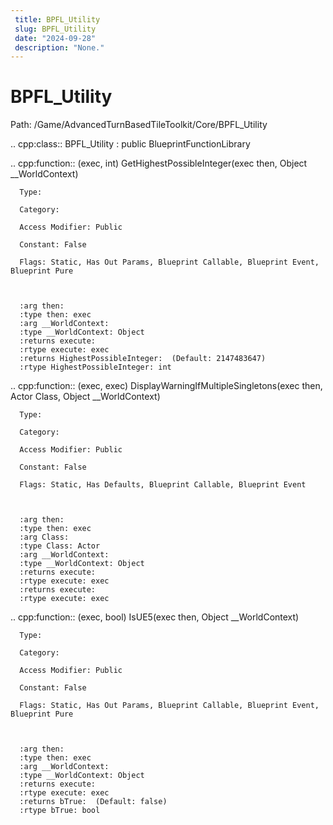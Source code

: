 ```yaml
---
 title: BPFL_Utility
 slug: BPFL_Utility
 date: "2024-09-28"
 description: "None."
---
```


BPFL_Utility
=============

Path: /Game/AdvancedTurnBasedTileToolkit/Core/BPFL_Utility

.. cpp:class:: BPFL_Utility : public BlueprintFunctionLibrary

   .. cpp:function:: (exec, int) GetHighestPossibleInteger(exec then, Object __WorldContext)

      Type: 

      Category: 

      Access Modifier: Public

      Constant: False

      Flags: Static, Has Out Params, Blueprint Callable, Blueprint Event, Blueprint Pure

      

      :arg then: 
      :type then: exec
      :arg __WorldContext: 
      :type __WorldContext: Object
      :returns execute: 
      :rtype execute: exec
      :returns HighestPossibleInteger:  (Default: 2147483647)
      :rtype HighestPossibleInteger: int

   .. cpp:function:: (exec, exec) DisplayWarningIfMultipleSingletons(exec then, Actor Class, Object __WorldContext)

      Type: 

      Category: 

      Access Modifier: Public

      Constant: False

      Flags: Static, Has Defaults, Blueprint Callable, Blueprint Event

      

      :arg then: 
      :type then: exec
      :arg Class: 
      :type Class: Actor
      :arg __WorldContext: 
      :type __WorldContext: Object
      :returns execute: 
      :rtype execute: exec
      :returns execute: 
      :rtype execute: exec

   .. cpp:function:: (exec, bool) IsUE5(exec then, Object __WorldContext)

      Type: 

      Category: 

      Access Modifier: Public

      Constant: False

      Flags: Static, Has Out Params, Blueprint Callable, Blueprint Event, Blueprint Pure

      

      :arg then: 
      :type then: exec
      :arg __WorldContext: 
      :type __WorldContext: Object
      :returns execute: 
      :rtype execute: exec
      :returns bTrue:  (Default: false)
      :rtype bTrue: bool

